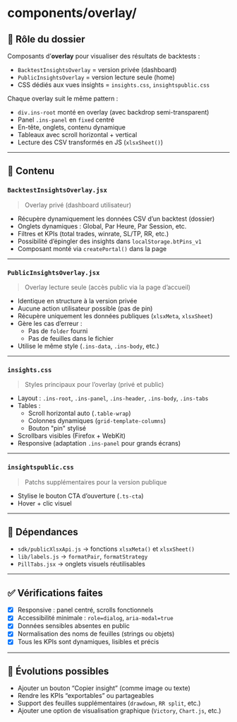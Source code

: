 # components/overlay/

## 🎯 Rôle du dossier

Composants d’**overlay** pour visualiser des résultats de backtests :
- `BacktestInsightsOverlay` = version privée (dashboard)
- `PublicInsightsOverlay` = version lecture seule (home)
- CSS dédiés aux vues insights = `insights.css`, `insightspublic.css`

Chaque overlay suit le même pattern :
- `div.ins-root` monté en overlay (avec backdrop semi-transparent)
- Panel `.ins-panel` en `fixed` centré
- En-tête, onglets, contenu dynamique
- Tableaux avec scroll horizontal + vertical
- Lecture des CSV transformés en JS (`xlsxSheet()`)

---

## 📁 Contenu

### `BacktestInsightsOverlay.jsx`
> Overlay privé (dashboard utilisateur)
- Récupère dynamiquement les données CSV d’un backtest (dossier)
- Onglets dynamiques : Global, Par Heure, Par Session, etc.
- Filtres et KPIs (total trades, winrate, SL/TP, RR, etc.)
- Possibilité d’épingler des insights dans `localStorage.btPins_v1`
- Composant monté via `createPortal()` dans la page

---

### `PublicInsightsOverlay.jsx`
> Overlay lecture seule (accès public via la page d’accueil)
- Identique en structure à la version privée
- Aucune action utilisateur possible (pas de pin)
- Récupère uniquement les données publiques (`xlsxMeta`, `xlsxSheet`)
- Gère les cas d’erreur :
  - Pas de `folder` fourni
  - Pas de feuilles dans le fichier
- Utilise le même style (`.ins-data`, `.ins-body`, etc.)

---

### `insights.css`
> Styles principaux pour l’overlay (privé et public)
- Layout : `.ins-root`, `.ins-panel`, `.ins-header`, `.ins-body`, `.ins-tabs`
- Tables :
  - Scroll horizontal auto (`.table-wrap`)
  - Colonnes dynamiques (`grid-template-columns`)
  - Bouton "pin" stylisé
- Scrollbars visibles (Firefox + WebKit)
- Responsive (adaptation `.ins-panel` pour grands écrans)

---

### `insightspublic.css`
> Patchs supplémentaires pour la version publique
- Stylise le bouton CTA d’ouverture (`.ts-cta`)
- Hover + clic visuel

---

## 🔗 Dépendances

- `sdk/publicXlsxApi.js` → fonctions `xlsxMeta()` et `xlsxSheet()`
- `lib/labels.js` → `formatPair`, `formatStrategy`
- `PillTabs.jsx` → onglets visuels réutilisables

---

## ✅ Vérifications faites

- [x] Responsive : panel centré, scrolls fonctionnels
- [x] Accessibilité minimale : `role=dialog`, `aria-modal=true`
- [x] Données sensibles absentes en public
- [x] Normalisation des noms de feuilles (strings ou objets)
- [x] Tous les KPIs sont dynamiques, lisibles et précis

---

## 🧠 Évolutions possibles

- Ajouter un bouton “Copier insight” (comme image ou texte)
- Rendre les KPIs “exportables” ou partageables
- Support des feuilles supplémentaires (`drawdown`, `RR split`, etc.)
- Ajouter une option de visualisation graphique (`Victory`, `Chart.js`, etc.)

